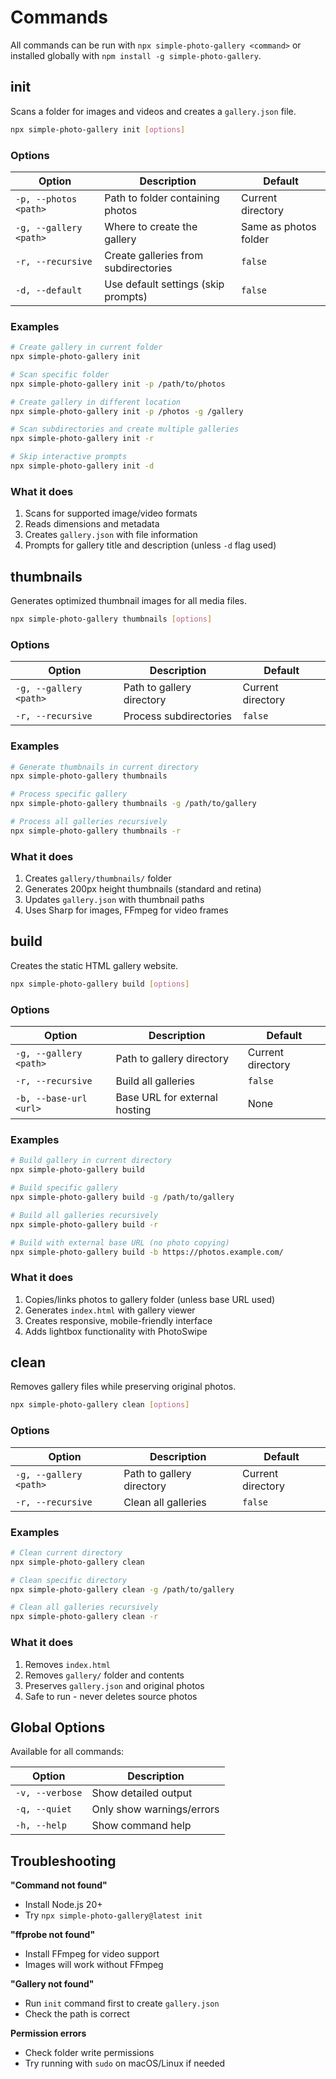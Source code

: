# Commands

All commands can be run with `npx simple-photo-gallery <command>` or installed globally with `npm install -g simple-photo-gallery`.

## init

Scans a folder for images and videos and creates a `gallery.json` file.

```bash
npx simple-photo-gallery init [options]
```

### Options

| Option | Description | Default |
|--------|-------------|---------|
| `-p, --photos <path>` | Path to folder containing photos | Current directory |
| `-g, --gallery <path>` | Where to create the gallery | Same as photos folder |
| `-r, --recursive` | Create galleries from subdirectories | `false` |
| `-d, --default` | Use default settings (skip prompts) | `false` |

### Examples

```bash
# Create gallery in current folder
npx simple-photo-gallery init

# Scan specific folder
npx simple-photo-gallery init -p /path/to/photos

# Create gallery in different location
npx simple-photo-gallery init -p /photos -g /gallery

# Scan subdirectories and create multiple galleries
npx simple-photo-gallery init -r

# Skip interactive prompts
npx simple-photo-gallery init -d
```

### What it does

1. Scans for supported image/video formats
2. Reads dimensions and metadata
3. Creates `gallery.json` with file information
4. Prompts for gallery title and description (unless `-d` flag used)

## thumbnails

Generates optimized thumbnail images for all media files.

```bash
npx simple-photo-gallery thumbnails [options]
```

### Options

| Option | Description | Default |
|--------|-------------|---------|
| `-g, --gallery <path>` | Path to gallery directory | Current directory |
| `-r, --recursive` | Process subdirectories | `false` |

### Examples

```bash
# Generate thumbnails in current directory
npx simple-photo-gallery thumbnails

# Process specific gallery
npx simple-photo-gallery thumbnails -g /path/to/gallery

# Process all galleries recursively
npx simple-photo-gallery thumbnails -r
```

### What it does

1. Creates `gallery/thumbnails/` folder
2. Generates 200px height thumbnails (standard and retina)
3. Updates `gallery.json` with thumbnail paths
4. Uses Sharp for images, FFmpeg for video frames

## build

Creates the static HTML gallery website.

```bash
npx simple-photo-gallery build [options]
```

### Options

| Option | Description | Default |
|--------|-------------|---------|
| `-g, --gallery <path>` | Path to gallery directory | Current directory |
| `-r, --recursive` | Build all galleries | `false` |
| `-b, --base-url <url>` | Base URL for external hosting | None |

### Examples

```bash
# Build gallery in current directory
npx simple-photo-gallery build

# Build specific gallery
npx simple-photo-gallery build -g /path/to/gallery  

# Build all galleries recursively
npx simple-photo-gallery build -r

# Build with external base URL (no photo copying)
npx simple-photo-gallery build -b https://photos.example.com/
```

### What it does

1. Copies/links photos to gallery folder (unless base URL used)
2. Generates `index.html` with gallery viewer
3. Creates responsive, mobile-friendly interface
4. Adds lightbox functionality with PhotoSwipe

## clean

Removes gallery files while preserving original photos.

```bash
npx simple-photo-gallery clean [options]
```

### Options

| Option | Description | Default |
|--------|-------------|---------|
| `-g, --gallery <path>` | Path to gallery directory | Current directory |
| `-r, --recursive` | Clean all galleries | `false` |

### Examples

```bash
# Clean current directory
npx simple-photo-gallery clean

# Clean specific directory  
npx simple-photo-gallery clean -g /path/to/gallery

# Clean all galleries recursively
npx simple-photo-gallery clean -r
```

### What it does

1. Removes `index.html`
2. Removes `gallery/` folder and contents
3. Preserves `gallery.json` and original photos
4. Safe to run - never deletes source photos

## Global Options

Available for all commands:

| Option | Description |
|--------|-------------|
| `-v, --verbose` | Show detailed output |
| `-q, --quiet` | Only show warnings/errors |
| `-h, --help` | Show command help |

## Troubleshooting

**"Command not found"**
- Install Node.js 20+
- Try `npx simple-photo-gallery@latest init`

**"ffprobe not found"**  
- Install FFmpeg for video support
- Images will work without FFmpeg

**"Gallery not found"**
- Run `init` command first to create `gallery.json`
- Check the path is correct

**Permission errors**
- Check folder write permissions
- Try running with `sudo` on macOS/Linux if needed